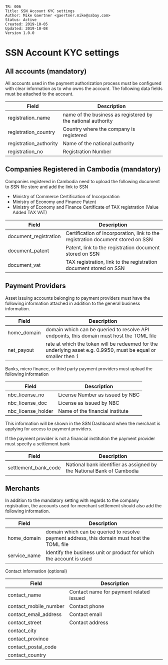 ```
TR: 006
Title: SSN Account KYC settings
Author: Mike Gaertner <gaertner.mike@sabay.com>
Status: Active
Created: 2019-10-05
Updated: 2019-10-08
Version 1.0.0
```

SSN Account KYC settings
========================

## All accounts (mandatory)

All accounts used in the payment authorization process must be configured with clear information as to who owns the account. The following data fields must be attached to the account.

| Field | Description
| --- | --- 
| registration_name | name of the business as registered by the national authority
| registration_country | Country where the company is registered
| registration_authority | Name of the national authority
| registration_no | Registration Number

## Companies Registered in Cambodia (mandatory)

Companies registered in Cambodia need to upload the following document to SSN file store and add the link to SSN

* Ministry of Commerce Certification of Incorporation
* Ministry of Economy and Finance Patent
* Ministry of Economy and Finance Certificate of TAX registration (Value Added TAX VAT)

| Field | Description
| --- | --- 
| document_registration | Certification of Incorporation, link to the registration document stored on SSN
| document_patent | Patent, link to the registration document stored on SSN
| document_vat | TAX registration, link to the registration document stored on SSN

## Payment Providers 

Asset issuing accounts belonging to payment providers must have the following information attached in addition to the general business information.

| Field | Description
| --- | --- 
| home_domain | domain which can be queried to resolve API endpoints, this domain must host the TOML file
| net_payout | rate at which the token will be redeemed for the underlying asset e.g. 0.9950, must be equal or smaller then 1

Banks, micro finance, or third party payment providers must upload the following information

| Field | Description
| --- | --- 
| nbc_license_no | License Number as issued by NBC
| nbc_license_doc | License as issued by NBC
| nbc_license_holder | Name of the financial institute

This information will be shown in the SSN Dashboard when the merchant is applying for access to payment providers.

If the payment provider is not a financial institution the payment provider must specify a settlement bank

| Field | Description
| --- | --- 
| settlement_bank_code | National bank identifier as assigned by the National Bank of Cambodia


## Merchants

In addition to the mandatory setting with regards to the company registration, the accounts used for merchant settlement should also add the following information.

| Field | Description
| --- | --- 
| home_domain | domain which can be queried to resolve payment address, this domain must host the TOML file
| service_name | Identify the business unit or product for which the account is used

Contact information (optional)

| Field | Description
| --- | --- 
| contact_name | Contact name for payment related issued
| contact_mobile_number | Contact phone
| contact_email_address | Contact email
| contact_street | Contact address
| contact_city | 
| contact_province |
| contact_postal_code |
| contact_country |

